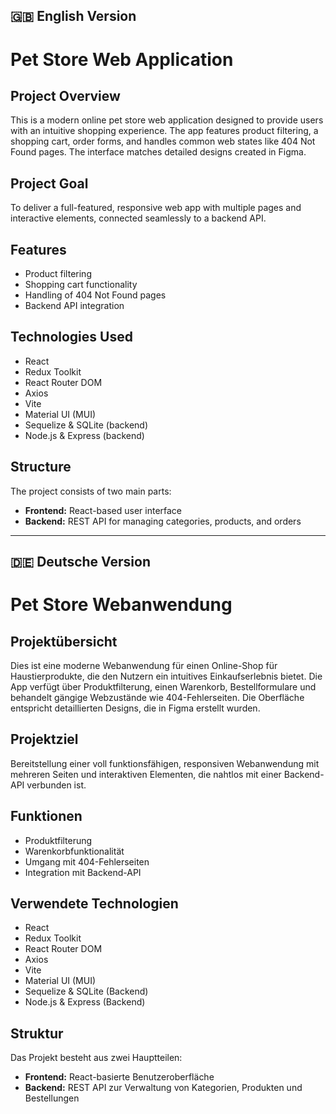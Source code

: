 ## 🇬🇧 English Version

# Pet Store Web Application

## Project Overview

This is a modern online pet store web application designed to provide users with an intuitive shopping experience. The app features product filtering, a shopping cart, order forms, and handles common web states like 404 Not Found pages. The interface matches detailed designs created in Figma.

## Project Goal

To deliver a full-featured, responsive web app with multiple pages and interactive elements, connected seamlessly to a backend API.

## Features

* Product filtering
* Shopping cart functionality
* Handling of 404 Not Found pages
* Backend API integration

## Technologies Used

* React
* Redux Toolkit
* React Router DOM
* Axios
* Vite
* Material UI (MUI)
* Sequelize & SQLite (backend)
* Node.js & Express (backend)

## Structure

The project consists of two main parts:

* **Frontend:** React-based user interface
* **Backend:** REST API for managing categories, products, and orders

---

## 🇩🇪 Deutsche Version

# Pet Store Webanwendung

## Projektübersicht

Dies ist eine moderne Webanwendung für einen Online-Shop für Haustierprodukte, die den Nutzern ein intuitives Einkaufserlebnis bietet. Die App verfügt über Produktfilterung, einen Warenkorb, Bestellformulare und behandelt gängige Webzustände wie 404-Fehlerseiten. Die Oberfläche entspricht detaillierten Designs, die in Figma erstellt wurden.

## Projektziel

Bereitstellung einer voll funktionsfähigen, responsiven Webanwendung mit mehreren Seiten und interaktiven Elementen, die nahtlos mit einer Backend-API verbunden ist.

## Funktionen

* Produktfilterung
* Warenkorbfunktionalität
* Umgang mit 404-Fehlerseiten
* Integration mit Backend-API

## Verwendete Technologien

* React
* Redux Toolkit
* React Router DOM
* Axios
* Vite
* Material UI (MUI)
* Sequelize & SQLite (Backend)
* Node.js & Express (Backend)

## Struktur

Das Projekt besteht aus zwei Hauptteilen:

* **Frontend:** React-basierte Benutzeroberfläche
* **Backend:** REST API zur Verwaltung von Kategorien, Produkten und Bestellungen
